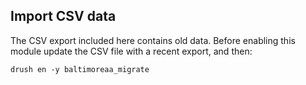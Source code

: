 ## Import CSV data

The CSV export included here contains old data. Before enabling this
module update the CSV file with a recent export, and then:

```
drush en -y baltimoreaa_migrate
```

